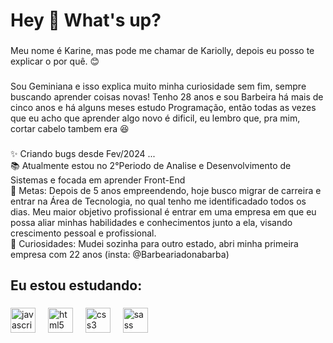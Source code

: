 <h1 align="left">Hey 👋 What's up?</h1>

###

<p align="left">Meu nome é Karine, mas pode me chamar de Kariolly, depois eu posso te explicar o por quê. 😊 </p>

###

<p align="left"> Sou Geminiana e isso explica muito minha curiosidade sem fim, sempre buscando aprender coisas novas! Tenho 28 anos e sou Barbeira há mais de cinco anos e há alguns meses estudo Programação, então todas as vezes que eu acho que aprender algo novo é dificil, eu lembro que, pra mim, cortar cabelo tambem era 😆 </p>

###

<p align="left">✨ Criando bugs desde Fev/2024 ...<br>📚 Atualmente estou no 2°Periodo de Analise e Desenvolvimento de Sistemas e focada em aprender Front-End <br>🎯 Metas: Depois de 5 anos empreendendo, hoje busco migrar de carreira e entrar na Área
de Tecnologia, no qual tenho me identificadado todos os dias.
Meu maior objetivo profissional é entrar em uma empresa em que eu possa aliar
minhas habilidades e conhecimentos junto a ela, visando crescimento pessoal e
profissional. <br>🎲 Curiosidades: Mudei sozinha para outro estado, abri minha primeira empresa com 22 anos (insta: @Barbeariadonabarba) </p>

###

<h2 align="left">Eu estou estudando:</h2>

###

<div align="left">
  <img src="https://cdn.jsdelivr.net/gh/devicons/devicon/icons/javascript/javascript-original.svg" height="40" alt="javascript logo"  />
  <img width="12" />
  <img src="https://cdn.jsdelivr.net/gh/devicons/devicon/icons/html5/html5-original.svg" height="40" alt="html5 logo"  />
  <img width="12" />
  <img src="https://cdn.jsdelivr.net/gh/devicons/devicon/icons/css3/css3-original.svg" height="40" alt="css3 logo"  />
  <img width="12" />
  <img src="https://cdn.jsdelivr.net/gh/devicons/devicon/icons/sass/sass-original.svg" height="40" alt="sass logo"  />
</div>

###

